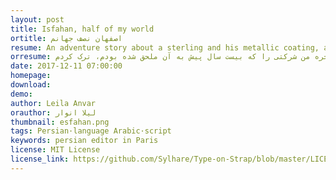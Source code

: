 ```yaml
---
layout: post
title: Isfahan, half of my world
ortitle: اصفهان نصف جهانم
resume: An adventure story about a sterling and his metallic coating, and how the metal rusting was perceived in the 50s.
orresume: پلیسها ساعتها اقامتگاه تام را گشتند، امّا نتوانستند چیزی بیابند. تام ادّعا کرد که نمی‌دانسته خانه‌ی ساحلی اش برای فعالیت‌های غیرقانونی استفاده می‌شده است. تابستان گذشته، بالاخره من شرکتی را که بیست سال پیش به آن ملحق شده بودم، ترک کردم.
date: 2017-12-11 07:00:00
homepage: 
download: 
demo: 
author: Leila Anvar
orauthor: لیلا انوار
thumbnail: esfahan.png
tags: Persian·language Arabic·script
keywords: persian editor in Paris
license: MIT License
license_link: https://github.com/Sylhare/Type-on-Strap/blob/master/LICENSE
---
```

